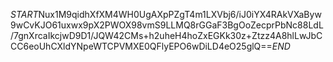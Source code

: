 $START$Nux1M9qidhXfXM4WH0UgAXpPZgT4m1LXVbj6/iJ0iYX4RAkVXaByw9wCvKJO61uxwx9pX2PWOX98vmS9LLMQ8rGGaF3BgOoZecprPbNc88LdL/7gnXrcaIkcjwD9D1/JQW42CMs+h2uheH4hoZxEGKk30z+Ztzz4A8hlLwJbCCC6eoUhCXldYNpeWTCPVMXE0QFlyEPO6wDiLD4eO25glQ==$END$